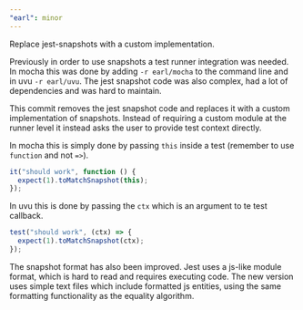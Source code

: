 ```yaml
---
"earl": minor
---
```


Replace jest-snapshots with a custom implementation.

Previously in order to use snapshots a test runner integration was needed. In
mocha this was done by adding `-r earl/mocha` to the command line and in uvu
`-r earl/uvu`. The jest snapshot code was also complex, had a lot of
dependencies and was hard to maintain.

This commit removes the jest snapshot code and replaces it with a custom
implementation of snapshots. Instead of requiring a custom module at the runner
level it instead asks the user to provide test context directly.

In mocha this is simply done by passing `this` inside a test (remember to use
`function` and not `=>`).

```js
it("should work", function () {
  expect(1).toMatchSnapshot(this);
});
```

In uvu this is done by passing the `ctx` which is an argument to te test
callback.

```js
test("should work", (ctx) => {
  expect(1).toMatchSnapshot(ctx);
});
```

The snapshot format has also been improved. Jest uses a js-like module format,
which is hard to read and requires executing code. The new version uses simple
text files which include formatted js entities, using the same formatting
functionality as the equality algorithm.
